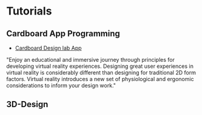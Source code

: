 # Tutorials

## Cardboard App Programming

* [Cardboard Design lab App](https://play.google.com/store/apps/details?id=com.google.vr.cardboard.apps.designlab&hl=en)

 "Enjoy an educational and immersive journey through principles for developing virtual reality experiences. Designing great user experiences in virtual reality is considerably different than designing for traditional 2D form factors. Virtual reality introduces a new set of physiological and ergonomic considerations to inform your design work."

## 3D-Design
